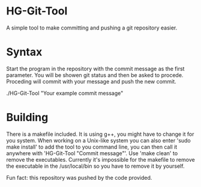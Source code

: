 # HG-Git-Tool
A simple tool to make committing and pushing a git repository easier.

# Syntax

Start the program in the repository with the commit message as the first parameter. You will be showen git status and then be asked to procede. Proceding will commit with your message and push the new commit.

./HG-Git-Tool "Your example commit message"

# Building

There is a makefile included. It is using g++, you might have to change it for you system. 
When working on a Unix-like system you can also enter 'sudo make install' to add the tool to you command line, you can then call it anywhere with 'HG-Git-Tool "Commit message"'.
Use 'make clean' to remove the executables. Currently it's impossible for the makefile to remove the executable in the /usr/local/bin so you have to remove it by yourself.

Fun fact: this repository was pushed by the code provided.
